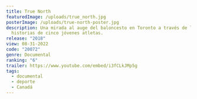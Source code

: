 ```yaml
---
title: True North
featuredImage: /uploads/true_north.jpg
posterImage: /uploads/true-north-poster.jpg
description: Una mirada al auge del baloncesto en Toronto a través de las
  historias de cinco jóvenes atletas.
release: "2018"
view: 08-31-2022
code: "20072"
genre: Documental
ranking: "6"
trailer: https://www.youtube.com/embed/i3fCLkJMp5g
tags:
  - documental
  - deporte
  - Canadá
---
```

